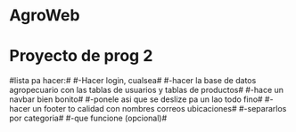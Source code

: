 # AgroWeb #
# Proyecto de prog 2 #
#lista pa hacer:#
#-Hacer login, cualsea#
#-hacer la base de datos agropecuario con las tablas de usuarios y tablas de productos#
#-hace un navbar bien bonito#
#-ponele asi que se deslize pa un lao todo fino#
#-hacer un footer to calidad con nombres correos ubicaciones#
#-separarlos por categoria#
#-que funcione (opcional)#
